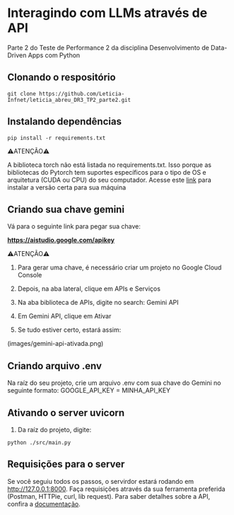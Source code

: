 # Interagindo com LLMs através de API

Parte 2 do Teste de Performance 2 da disciplina Desenvolvimento de Data-Driven Apps com Python

## Clonando o respositório

```
git clone https://github.com/Leticia-Infnet/leticia_abreu_DR3_TP2_parte2.git
```

## Instalando dependências

```
pip install -r requirements.txt
```

⚠️ATENÇÃO⚠️

A biblioteca torch não está listada no requirements.txt. Isso porque as bibliotecas do Pytorch tem suportes específicos para o tipo de OS e arquitetura (CUDA ou CPU) do seu computador. Acesse este [link](https://pytorch.org/) para instalar a versão certa para sua máquina

## Criando sua chave gemini

Vá para o seguinte link para pegar sua chave:

**https://aistudio.google.com/apikey**

⚠️ATENÇÃO⚠️

1. Para gerar uma chave, é necessário criar um projeto no Google Cloud Console

2. Depois, na aba lateral, clique em APIs e Serviços

3. Na aba biblioteca de APIs, digite no search: Gemini API

4. Em Gemini API, clique em Ativar

5. Se tudo estiver certo, estará assim:

(images/gemini-api-ativada.png)

## Criando arquivo .env

Na raíz do seu projeto, crie um arquivo .env com sua chave do Gemini no seguinte formato: GOOGLE_API_KEY = MINHA_API_KEY

## Ativando o server uvicorn

1. Da raíz do projeto, digite:

```
python ./src/main.py
```

## Requisições para o server

Se você seguiu todos os passos, o servirdor estará rodando em http://127.0.0.1:8000. Faça requisições através da sua ferramenta preferida (Postman, HTTPie, curl, lib request). Para saber detalhes sobre a API, confira a [documentação](docs).
